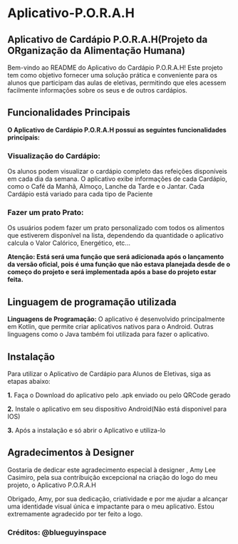 # Aplicativo-P.O.R.A.H
## Aplicativo de Cardápio P.O.R.A.H(Projeto da ORganização da Alimentação Humana)
Bem-vindo ao README do Aplicativo do Cardápio P.O.R.A.H! Este projeto tem como objetivo fornecer uma solução prática e conveniente para os alunos que participam das aulas de eletivas, permitindo que eles acessem facilmente informações sobre os seus e de outros cardápios.

## **Funcionalidades Principais**
**O Aplicativo de Cardápio P.O.R.A.H possui as seguintes funcionalidades principais:**

### **Visualização do Cardápio:**
Os alunos podem visualizar o cardápio completo das refeições disponíveis em cada dia da semana. O aplicativo exibe informações de cada Cardápio, como o Café da Manhã, Almoço, Lanche da Tarde e o Jantar. Cada Cardápio está variado para cada tipo de Paciente

### **Fazer um prato Prato:**
Os usuários podem fazer um prato personalizado com todos os alimentos que estiverem disponível na lista, dependendo da quantidade o aplicativo calcula o Valor Calórico, Energético, etc...

**Atenção: Está será uma função que será adicionada após o lançamento da versão oficial, pois é uma função que não estava planejada desde de o começo do projeto e será implementada após a base do projeto estar feita.**

## **Linguagem de programação utilizada**
****Linguagens de Programação**:** O aplicativo é desenvolvido principalmente em Kotlin, que permite criar aplicativos nativos para o Android. Outras linguagens como o Java também foi utilizada para fazer o aplicativo.
## **Instalação**
Para utilizar o Aplicativo de Cardápio para Alunos de Eletivas, siga as etapas abaixo:

**1.** Faça o Download do aplicativo pelo .apk enviado ou pelo QRCode gerado

**2.** Instale o aplicativo em seu dispositivo Android(Não está disponivel para IOS)

**3.** Após a instalação e só abrir o Aplicativo e utiliza-lo

## **Agradecimentos à Designer**

Gostaria de dedicar este agradecimento especial à designer , Amy Lee Casimiro, pela sua contribuição excepcional na criação do logo do meu projeto, o Aplicativo P.O.R.A.H

Obrigado, Amy, por sua dedicação, criatividade e por me ajudar a alcançar uma identidade visual única e impactante para o meu aplicativo. Estou extremamente agradecido por ter feito a logo.

### **Créditos: @blueguyinspace**

